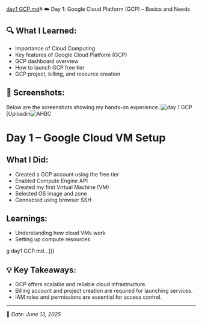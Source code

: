 [day1 GCP.md](https://github.com/user-attachments/files/20730109/day1.GCP.md)# ☁️ Day 1: Google Cloud Platform (GCP) – Basics and Needs

## 🔍 What I Learned:
- Importance of Cloud Computing
- Key features of Google Cloud Platform (GCP)
- GCP dashboard overview
- How to launch GCP free tier
- GCP project, billing, and resource creation

## 📸 Screenshots:
Below are the screenshots showing my hands-on experience.
![day 1 GCP](https://github.com/user-attachments/assets/c3fbcc97-97ce-4ad7-a086-40b297a726bf)
[Uploadin![AHBC](https://github.com/user-attachments/assets/77c8e788-a40b-47de-8749-4a6adbb5f88e)
# Day 1 – Google Cloud VM Setup

## What I Did:
- Created a GCP account using the free tier
- Enabled Compute Engine API
- Created my first Virtual Machine (VM)
- Selected OS image and zone
- Connected using browser SSH

## Learnings:
- Understanding how cloud VMs work
- Setting up compute resources


g day1 GCP.md…]()



## 💡 Key Takeaways:
- GCP offers scalable and reliable cloud infrastructure.
- Billing account and project creation are required for launching services.
- IAM roles and permissions are essential for access control.

---
📅 *Date: June 13, 2025*
